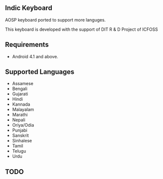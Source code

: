 ## Indic Keyboard
AOSP keyboard ported to support more languges.

This keyboard is developed with the support of DIT R & D Project of ICFOSS

## Requirements

* Android 4.1 and above.

## Supported Languages
* Assamese
* Bengali
* Gujarati
* Hindi
* Kannada
* Malayalam
* Marathi
* Nepali
* Oriya/Odia
* Punjabi
* Sanskrit
* Sinhalese
* Tamil
* Telugu
* Urdu


## TODO

